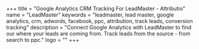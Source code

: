 +++
title = "Google Analytics CRM Tracking For LeadMaster - Attributio"
name = "LeadMaster"
keywords = "leadmaster, lead master, google analytics, crm, adwords, facebook, ppc, attribution, track leads, conversion tracking"
description = "Connect Google Analytics with LeadMaster to find our where your leads are coming from. Track leads from the source - from search to ppc."
logo = ""
+++
